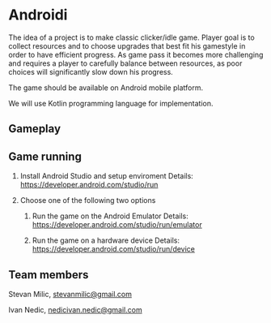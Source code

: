 # Androidi

The idea of a project is to make classic clicker/idle game. 
Player goal is to collect resources and to choose upgrades that best fit his gamestyle in order to have efficient progress. As game pass it becomes more challenging and requires a player to carefully balance between resources, as poor choices will significantly slow down his progress.

The game should be available on Android mobile platform.

We will use Kotlin programming language for implementation.

## Gameplay

## Game running

1. Install Android Studio and setup enviroment
Details: https://developer.android.com/studio/run

2. Choose one of the following two options
    1. Run the game on the Android Emulator
    Details: https://developer.android.com/studio/run/emulator

    2. Run the game on a hardware device
    Details: https://developer.android.com/studio/run/device

## Team members
Stevan Milic, stevanmilic@gmail.com

Ivan Nedic, nedicivan.nedic@gmail.com
